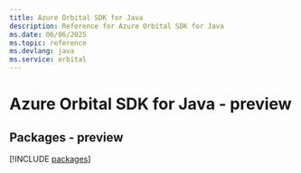 ```yaml
---
title: Azure Orbital SDK for Java
description: Reference for Azure Orbital SDK for Java
ms.date: 06/06/2025
ms.topic: reference
ms.devlang: java
ms.service: orbital
---
```

# Azure Orbital SDK for Java - preview
## Packages - preview
[!INCLUDE [packages](orbital-index.md)]